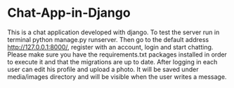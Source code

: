 # Chat-App-in-Django
This is a chat application developed with django. 
To test the server run in terminal python manage.py runserver.
Then go to the default address http://127.0.0.1:8000/, register with an account, login and start chatting.
Please make sure you have the requirements.txt packages installed in order to execute it and that the migrations are up to date.
After logging in each user can edit his profile and upload a photo. It will be saved under media/images directory and will be visible when the user writes a message.
